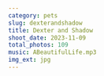 ```yaml
---
category: pets
slug: dexterandshadow
title: Dexter and Shadow
shoot_date: 2023-11-09
total_photos: 109
music: ABeautifulLife.mp3
img_ext: jpg
---
```

